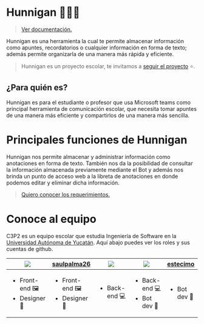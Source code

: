 # Hunnigan ✍🏼🤖
> [Ver documentación.](./Docs/README.md)

Hunnigan es una herramienta la cual te permite almacenar información como apuntes, recordatorios o cualquier información en forma de texto; además permite organizarla de una manera más rápida y eficiente.

> Hunnigan es un proyecto escolar, te invitamos a [seguir el proyecto](https://github.com/Antonio-Cituk/Hunnigan/subscription) ⭐.


## ¿Para quién es?
Hunnigan es para el estudiante o profesor que usa Microsoft teams como principal herramienta de comunicación escolar, que necesita tomar apuntes de una manera más eficiente y compartirlos de una manera más sencilla.


# Principales funciones de Hunnigan

Hunnigan nos permite almacenar y administrar información como anotaciones en forma de texto. También nos da la posibilidad de consultar la información almacenada previamente mediante el Bot y además nos brinda un punto de acceso web a la libreta de anotaciones en donde podemos editar y eliminar dicha información.

> [Quiero conocer los requerimientos.](./Docs/requerimientos.md)

# Conoce al equipo

C3P2 es un equipo escolar que estudia Ingeniería de Software en la [Universidad Autónoma de Yucatán](https://www.uady.mx/). Aquí abajo puedes ver los roles y sus cuentas de github.

|[![](https://github.com/CL-Nayib.png?size=50)](https://github.com/CL-Nayib)|[saulpalma26](https://github.com/saulpalma26)|[![](https://github.com/erikpsanchez.png?size=50)](https://github.com/erikpsanchez)|[![](https://github.com/Antonio-Cituk.png?size=50)](https://github.com/Antonio-Cituk)|[estecimo](https://github.com/estecimo)|
|---|---|---|---|---|
|<ul><li>Front-end 🖼</li><li>Designer 🎨</li></ul>|<ul><li>Front-end 🖼</li><li>Designer 🎨</li></ul>|<ul><li>Back-end 💻</li></ul>|<ul><li>Back-end 💻</li><li>Bot dev 🤖</li></ul>|<ul><li>Bot dev 🤖</li></ul>|
